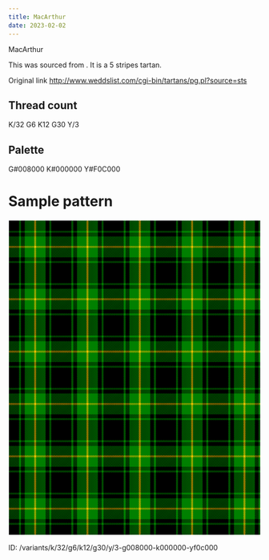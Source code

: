 ```yaml
---
title: MacArthur
date: 2023-02-02
---
```

MacArthur

This was sourced from <no value>.  It is a 5 stripes tartan.

Original link http://www.weddslist.com/cgi-bin/tartans/pg.pl?source=sts

## Thread count
K/32 G6 K12 G30 Y/3

## Palette
G#008000 K#000000 Y#F0C000

# Sample pattern

![Tartan detail](tartan.png "K/32 G6 K12 G30 Y/3 tartan")

ID: /variants/k/32/g6/k12/g30/y/3-g008000-k000000-yf0c000